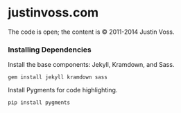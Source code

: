 
# justinvoss.com

The code is open; the content is &copy; 2011-2014 Justin Voss.

### Installing Dependencies

Install the base components: Jekyll, Kramdown, and Sass.

    gem install jekyll kramdown sass

Install Pygments for code highlighting.

    pip install pygments
